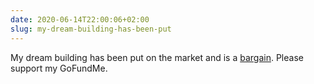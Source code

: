```yaml
---
date: 2020-06-14T22:00:06+02:00
slug: my-dream-building-has-been-put
---
```

My dream building has been put on the market and is a [bargain](https://www.funda.nl/koop/amsterdam/huis-41954409-bloemgracht-98/). Please support my GoFundMe.


